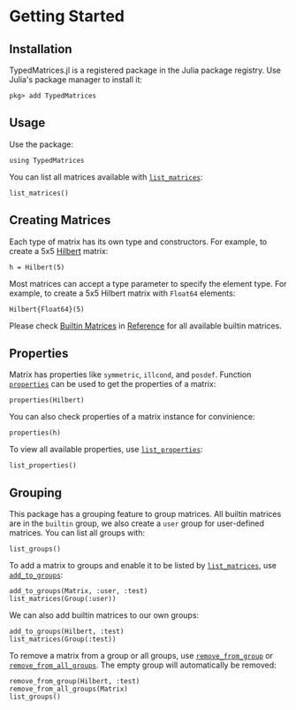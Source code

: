 # Getting Started

## Installation

TypedMatrices.jl is a registered package in the Julia package registry. Use Julia's package manager to install it:

```julia-repl
pkg> add TypedMatrices
```

## Usage

Use the package:

```@repl getting-started
using TypedMatrices
```

You can list all matrices available with [`list_matrices`](@ref):

```@repl getting-started
list_matrices()
```

## Creating Matrices

Each type of matrix has its own type and constructors. For example, to create a 5x5 [Hilbert](@ref) matrix:

```@repl getting-started
h = Hilbert(5)
```

Most matrices can accept a type parameter to specify the element type. For example, to create a 5x5 Hilbert matrix with `Float64` elements:

```@repl getting-started
Hilbert{Float64}(5)
```

Please check [Builtin Matrices](@ref) in [Reference](@ref) for all available builtin matrices.

## Properties

Matrix has properties like `symmetric`, `illcond`, and `posdef`. Function [`properties`](@ref) can be used to get the properties of a matrix:

```@repl getting-started
properties(Hilbert)
```

You can also check properties of a matrix instance for convinience:

```@repl getting-started
properties(h)
```

To view all available properties, use [`list_properties`](@ref):

```@repl getting-started
list_properties()
```

## Grouping

This package has a grouping feature to group matrices. All builtin matrices are in the `builtin` group, we also create a `user` group for user-defined matrices. You can list all groups with:

```@repl getting-started
list_groups()
```

To add a matrix to groups and enable it to be listed by [`list_matrices`](@ref), use [`add_to_groups`](@ref):

```@repl getting-started
add_to_groups(Matrix, :user, :test)
list_matrices(Group(:user))
```

We can also add builtin matrices to our own groups:

```@repl getting-started
add_to_groups(Hilbert, :test)
list_matrices(Group(:test))
```

To remove a matrix from a group or all groups, use [`remove_from_group`](@ref) or [`remove_from_all_groups`](@ref). The empty group will automatically be removed:

```@repl getting-started
remove_from_group(Hilbert, :test)
remove_from_all_groups(Matrix)
list_groups()
```
